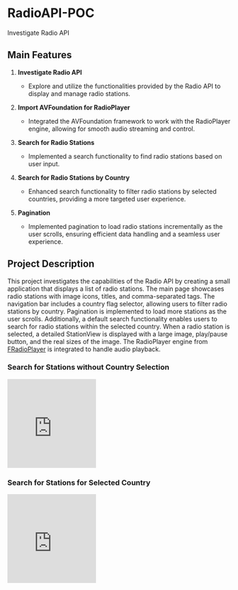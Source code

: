 # RadioAPI-POC

Investigate Radio API

## Main Features

1. **Investigate Radio API**
   - Explore and utilize the functionalities provided by the Radio API to display and manage radio stations.

2. **Import AVFoundation for RadioPlayer**
   - Integrated the AVFoundation framework to work with the RadioPlayer engine, allowing for smooth audio streaming and control.

3. **Search for Radio Stations**
   - Implemented a search functionality to find radio stations based on user input.

4. **Search for Radio Stations by Country**
   - Enhanced search functionality to filter radio stations by selected countries, providing a more targeted user experience.

5. **Pagination**
   - Implemented pagination to load radio stations incrementally as the user scrolls, ensuring efficient data handling and a seamless user experience.

## Project Description

This project investigates the capabilities of the Radio API by creating a small application that displays a list of radio stations. The main page showcases radio stations with image icons, titles, and comma-separated tags. The navigation bar includes a country flag selector, allowing users to filter radio stations by country. Pagination is implemented to load more stations as the user scrolls. Additionally, a default search functionality enables users to search for radio stations within the selected country. When a radio station is selected, a detailed StationView is displayed with a large image, play/pause button, and the real sizes of the image. The RadioPlayer engine from [FRadioPlayer](https://github.com/fethica/FRadioPlayer) is integrated to handle audio playback.

### Search for Stations without Country Selection
<iframe width="200" height="200" src="https://github.com/user-attachments/assets/b075a8b4-df1c-4455-903b-90779982d641" frameborder="0" allowfullscreen></iframe>

### Search for Stations for Selected Country
<iframe width="200" height="200" src="https://github.com/user-attachments/assets/441f5513-9939-41b7-85c9-f96765af9a91" frameborder="0" allowfullscreen></iframe>
